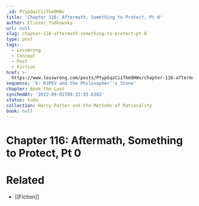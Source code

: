 ```yaml
---
_id: PYypGqzCiiTkm9HWv
title: 'Chapter 116: Aftermath, Something to Protect, Pt 0'
author: Eliezer_Yudkowsky
url: null
slug: chapter-116-aftermath-something-to-protect-pt-0
type: post
tags:
  - LessWrong
  - Concept
  - Post
  - Fiction
href: >-
  https://www.lesswrong.com/posts/PYypGqzCiiTkm9HWv/chapter-116-aftermath-something-to-protect-pt-0
sequence: '6: HJPEV and the Philosopher''s Stone'
chapter: Book the Last
synchedAt: '2022-09-01T09:32:55.638Z'
status: todo
collection: Harry Potter and the Methods of Rationality
book: null
---
```


# Chapter 116: Aftermath, Something to Protect, Pt 0


# Related

- [[Fiction]]
